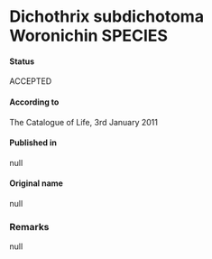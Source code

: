 # Dichothrix subdichotoma Woronichin SPECIES

#### Status
ACCEPTED

#### According to
The Catalogue of Life, 3rd January 2011

#### Published in
null

#### Original name
null

### Remarks
null